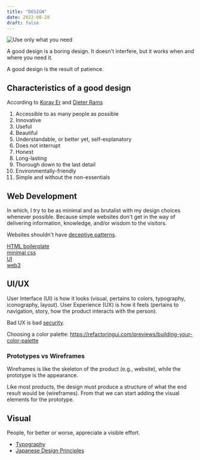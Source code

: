 ```yaml
---
title: "DESIGN"
date: 2022-08-28
draft: false
---
```


![Use only what you need](/image/design-need.jpg)

A good design is a boring design.
It doesn't interfere,
but it works when and where you need it.

A good design is the result of patience.

## Characteristics of a good design

According to [Koray Er](https://korayer.de/posts/good-design.txt)
and
[Dieter Rams](https://www.vitsoe.com/us/about/good-design)

1. Accessible to as many people as possible
2. Innovative
3. Useful
4. Beautiful
5. Understandable, or better yet, self-explanatory
6. Does not interrupt
7. Honest
8. Long-lasting
9. Thorough down to the last detail
10. Environmentally-friendly
11. Simple and without the non-essentials

## Web Development

In which, I try to be as minimal and as brutalist with my design choices
whenever possible.
Because simple websites don't get in the way of delivering
information, knowledge, and/or wisdom to the visitors.

Websites shouldn't have [deceptive patterns](https://www.deceptive.design/).

[HTML boilerplate](/html-boilerplate)  
[minimal css](/minimal-css)  
[UI](/ui)  
[web3](/web3)  

## UI/UX

User Interface (UI) is how it looks
(visual, pertains to colors, typography, iconography, layout).
User Experience (UX) is how it feels
(pertains to navigation, story, how the product interacts with the
person).

Bad UX is bad [security](/security).

Choosing a color palette:
https://refactoringui.com/previews/building-your-color-palette

### Prototypes vs Wireframes

Wireframes is like the skeleton of the product (e.g., website),
while the prototype is the appearance.

Like most products,
the design must produce a structure of what the end result would be
(wireframes).
From that we can start adding the visual elements for the prototype.


## Visual

People, for better or worse, appreciate a visible effort.

- [Typography](/typography)
- [Japanese Design Principles](/japanese-design-principles)
